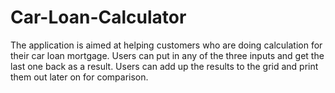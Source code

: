 # Car-Loan-Calculator
The application is aimed at helping customers who are doing calculation for their car loan mortgage. 
Users can put in any of the three inputs and get the last one back as a result. Users can add up the results to the grid and print them out later on for comparison.
